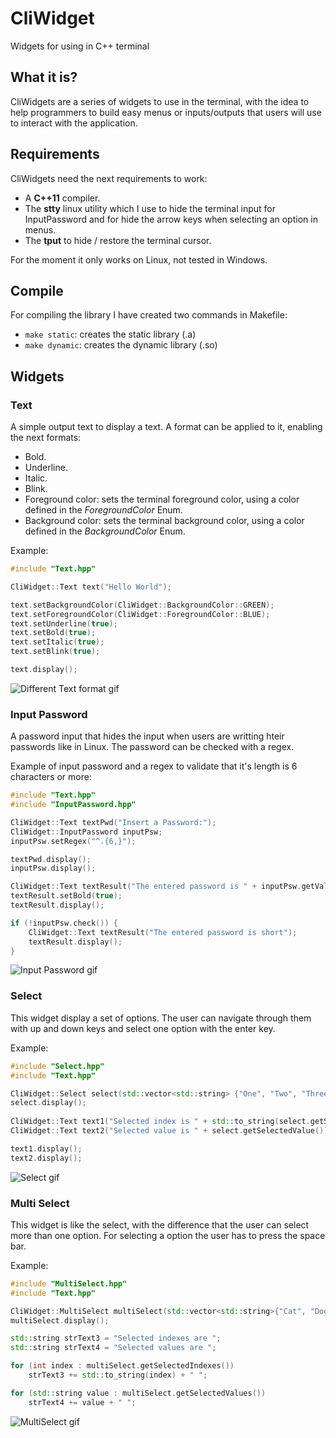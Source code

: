 # CliWidget
Widgets for using in C++ terminal

## What it is?

CliWidgets are a series of widgets to use in the terminal, with the idea to help programmers to build easy menus or inputs/outputs that users will use to interact with the application.

## Requirements

CliWidgets need the next requirements to work:

* A **C++11** compiler.
* The **stty** linux utility which I use to hide the terminal input for InputPassword and for hide the arrow keys when selecting an option in menus. 
* The **tput** to hide / restore the terminal cursor.

For the moment it only works on Linux, not tested in Windows.

## Compile

For compiling the library I have created two commands in Makefile:
* `make static`: creates the static library (.a)
* `make dynamic`: creates the dynamic library (.so)

## Widgets

### Text

A simple output text to display a text. A format can be applied to it, enabling the next formats:
* Bold.
* Underline.
* Italic.
* Blink.
* Foreground color: sets the terminal foreground color, using a color defined in the *ForegroundColor* Enum.
* Background color: sets the terminal background color, using a color defined in the *BackgroundColor* Enum.

Example:

```cpp
#include "Text.hpp"

CliWidget::Text text("Hello World");

text.setBackgroundColor(CliWidget::BackgroundColor::GREEN);
text.setForegroundColor(CliWidget::ForegroundColor::BLUE);
text.setUnderline(true);
text.setBold(true);
text.setItalic(true);
text.setBlink(true);

text.display();
```

![Different Text format gif](https://i.imgur.com/jjiLuHP.gif "Different Text format gif")

### Input Password

A password input that hides the input when users are writting hteir passwords like in Linux. The password can be checked with a regex.

Example of input password and a regex to validate that it's length is 6 characters or more:

```cpp
#include "Text.hpp"
#include "InputPassword.hpp"

CliWidget::Text textPwd("Insert a Password:");
CliWidget::InputPassword inputPsw;
inputPsw.setRegex("^.{6,}");

textPwd.display();
inputPsw.display();

CliWidget::Text textResult("The entered password is " + inputPsw.getValue());
textResult.setBold(true);
textResult.display();

if (!inputPsw.check()) {
    CliWidget::Text textResult("The entered password is short");
    textResult.display();
}   
```

![Input Password gif](https://i.imgur.com/PMTMMso.gif "Input Password gif")

### Select

This widget display a set of options. The user can navigate through them with up and down keys and select one option with the enter key.

Example:

```cpp
#include "Select.hpp"
#include "Text.hpp"

CliWidget::Select select(std::vector<std::string> {"One", "Two", "Three"});
select.display();
 
CliWidget::Text text1("Selected index is " + std::to_string(select.getSelectedIndex()) + "");
CliWidget::Text text2("Selected value is " + select.getSelectedValue());

text1.display();
text2.display();
```

![Select gif](https://i.imgur.com/Caki9XJ.gif "Select")

### Multi Select

This widget is like the select, with the difference that the user can select more than one option. For selecting a option the user has to press the space bar.

Example:

```cpp
#include "MultiSelect.hpp"
#include "Text.hpp"

CliWidget::MultiSelect multiSelect(std::vector<std::string>{"Cat", "Dog", "Hamster", "Bird", "Fish"});
multiSelect.display();

std::string strText3 = "Selected indexes are ";
std::string strText4 = "Selected values are ";

for (int index : multiSelect.getSelectedIndexes())
    strText3 += std::to_string(index) + " ";

for (std::string value : multiSelect.getSelectedValues())
    strText4 += value + " ";
```

![MultiSelect gif](https://i.imgur.com/cbQuZmo.gif "MultiSelect")
